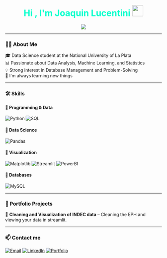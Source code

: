<!-- ================== HEADER ================== -->
<h1 align="center">
  <b style="color:#00FFCC;">Hi , I'm Joaquin Lucentini</b>
  <img src="https://media.giphy.com/media/hvRJCLFzcasrR4ia7z/giphy.gif" width="35">
</h1>

<p align="center">
  <a href="https://github.com/DenverCoder1/readme-typing-svg">
    <img src="https://readme-typing-svg.herokuapp.com?font=Fira+Code&pause=1000&color=00FFCC&center=true&vCenter=true&width=800&lines=Data+Science+Student;Database+Management+%7C+Programming+Skills;Problem+Solving+%7C+Critical+Thinking;Student+at+the+National+University+of+La+Plata">
  </a>
</p>

---

<!-- ================== ABOUT ME ================== -->
### 🧑‍💻 About Me
🎓 Data Science student at the National University of La Plata  
📊 Passionate about Data Analysis, Machine Learning, and Statistics  
💡 Strong interest in Database Management and Problem-Solving  
🌱 I'm always learning new things  

---

<!-- ================== SKILLS ================== -->
### 🛠️ Skills

#### 🔹 Programming & Data
![Python](https://img.shields.io/badge/Python-14354C?style=for-the-badge&logo=python&logoColor=white)
![SQL](https://img.shields.io/badge/SQL-003B57?style=for-the-badge&logo=postgresql&logoColor=white)

#### 🔹 Data Science
![Pandas](https://img.shields.io/badge/Pandas-150458?style=for-the-badge&logo=pandas&logoColor=white)

#### 🔹 Visualization
![Matplotlib](https://img.shields.io/badge/Matplotlib-004C99?style=for-the-badge&logo=plotly&logoColor=white)
![Streamlit](https://img.shields.io/badge/Streamlit-FF4B4B?style=for-the-badge&logo=streamlit&logoColor=white)
![PowerBI](https://img.shields.io/badge/PowerBI-F2C811?style=for-the-badge&logo=powerbi&logoColor=black)

#### 🔹 Databases
![MySQL](https://img.shields.io/badge/MySQL-005C84?style=for-the-badge&logo=mysql&logoColor=white)

---

<!-- ================== PORTFOLIO PROJECTS ================== -->
### 📂 Portfolio Projects
🔹 **Cleaning and Visualization of INDEC data** – Cleaning the EPH and viewing your data in streamlit.  

---

<!-- ================== CONTACT ================== -->
### 📫 Contact me
[![Email](https://img.shields.io/badge/Email-00FFCC?style=for-the-badge&logo=gmail&logoColor=white)](mailto:your.email@example.com)
[![LinkedIn](https://img.shields.io/badge/LinkedIn-0A66C2?style=for-the-badge&logo=linkedin&logoColor=white)](https://linkedin.com/in/your-profile)
[![Portfolio](https://img.shields.io/badge/Portfolio-1A1A1A?style=for-the-badge&logo=firefox&logoColor=00FFCC)](https://yourwebsite.com)





